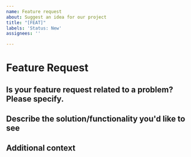 ```yaml
---
name: Feature request
about: Suggest an idea for our project
title: "[FEAT]"
labels: 'Status: New'
assignees: ''

---
```


# Feature Request

## Is your feature request related to a problem? Please specify.

<!--If applicable, a clear and concise description of what the problem is. Ex. I'm always frustrated when [...]-->

## Describe the solution/functionality you'd like to see

<!--A clear and concise description of what you want to happen.-->

## Additional context

<!--Add any other context or screenshots about the feature request here.-->
